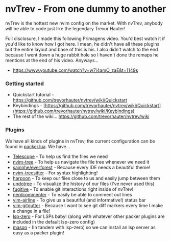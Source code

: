 # nvTrev - From one dummy to another

nvTrev is the hottest new nvim config on the market. With nvTrev, anybody will be able to code just like the legendary Trevor Hauter!

Full disclosure, I made this following Primagens video. You'd best watch it if you'd like to know how I got here. I mean, he didn't have all these plugins but the entire layout and base of this is his. I also didn't watch to the end because I went down a huge rabbit hole so I haven't done the remaps he mentions at the end of his video. Anyways... 
  - https://www.youtube.com/watch?v=w7i4amO_zaE&t=1149s

### Getting started
- Quickstart tutorial - https://github.com/trevorhauter/nvtrev/wiki/Quickstart
- Keybindings - [https://github.com/trevorhauter/nvtrev/wiki/Quickstart](https://github.com/trevorhauter/nvtrev/wiki/Keybindings)
- The rest of the wiki... https://github.com/trevorhauter/nvtrev/wiki
 
### Plugins
We have all kinds of plugins in nvTrev, the current configuration can be found in [packer.lua](https://github.com/trevorhauter/nvtrev/blob/main/lua/trev_is_cool/packer.lua). We have...

- [Telescope](https://github.com/nvim-telescope/telescope.nvim) - To help us find the files we need
- [nvim-tree](https://github.com/nvim-tree/nvim-tree.lua) - To help us navigate the file tree whenever we need it
- [sainnhe/everforest](https://github.com/sainnhe/everforest) - Because every IDE needs a beautiful theme!
- [nvim-treesitter](https://github.com/nvim-treesitter/nvim-treesitter) - For syntax highlighting!
- [harpoon](https://github.com/ThePrimeagen/harpoon) - To keep our files close to us and easily jump between them
- [undotree](https://github.com/mbbill/undotree) - To visualize the history of our files (I've never used this)
- [fugitive](https://github.com/tpope/vim-fugitive) - To enable git interactions right inside of nvTrev!
- [nerdcommenter](https://github.com/preservim/nerdcommenter) - To easily be able to comment out lines
- [vim-airline](https://github.com/vim-airline/vim-airline) - To give us a beautiful (and informative!) status bar
- [vim-gitgutter](https://github.com/airblade/vim-gitgutter) - Because I want to see git diff markers every time I make a change in a file!
- [lsp-zero](https://github.com/VonHeikemen/lsp-zero.nvim) - For LSPs baby! (along with whatever other packer plugins are included in the default lsp-zero config)
- [mason](https://github.com/williamboman/mason.nvim) - (In tandem with lsp-zero) so we can install an lsp server as easy as a packer plugin!
 
